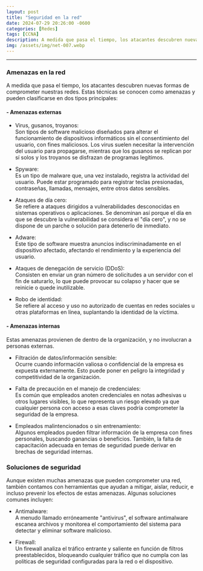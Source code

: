 ```yaml
---
layout: post
title: "Seguridad en la red"
date: 2024-07-29 20:26:00 -0600
categories: [Redes]
tags: [CCNA]
description: A medida que pasa el tiempo, los atacantes descubren nuevas formas de comprometer nuestras redes.....
img: /assets/img/net-007.webp
---
```


--- 

### Amenazas en la red

A medida que pasa el tiempo, los atacantes descubren nuevas formas de comprometer nuestras redes. Estas técnicas se conocen como amenazas y pueden clasificarse en dos tipos principales:

#### - Amenazas externas

- Virus, gusanos, troyanos:  
Son tipos de software malicioso diseñados para alterar el funcionamiento de dispositivos informáticos sin el consentimiento del usuario, con fines maliciosos. Los virus suelen necesitar la intervención del usuario para propagarse, mientras que los gusanos se replican por sí solos y los troyanos se disfrazan de programas legítimos.

- Spyware:  
Es un tipo de malware que, una vez instalado, registra la actividad del usuario. Puede estar programado para registrar teclas presionadas, contraseñas, llamadas, mensajes, entre otros datos sensibles.

- Ataques de día cero:  
Se refiere a ataques dirigidos a vulnerabilidades desconocidas en sistemas operativos o aplicaciones. Se denominan así porque el día en que se descubre la vulnerabilidad se considera el "día cero", y no se dispone de un parche o solución para detenerlo de inmediato.

- Adware:  
Este tipo de software muestra anuncios indiscriminadamente en el dispositivo afectado, afectando el rendimiento y la experiencia del usuario.

- Ataques de denegación de servicio (DDoS):  
Consisten en enviar un gran número de solicitudes a un servidor con el fin de saturarlo, lo que puede provocar su colapso y hacer que se reinicie o quede inutilizable.

- Robo de identidad:  
Se refiere al acceso y uso no autorizado de cuentas en redes sociales u otras plataformas en línea, suplantando la identidad de la víctima.

#### - Amenazas internas

Estas amenazas provienen de dentro de la organización, y no involucran a personas externas.

- Filtración de datos/información sensible:  
Ocurre cuando información valiosa o confidencial de la empresa es expuesta externamente. Esto puede poner en peligro la integridad y competitividad de la organización.

- Falta de precaución en el manejo de credenciales:  
Es común que empleados anoten credenciales en notas adhesivas u otros lugares visibles, lo que representa un riesgo elevado ya que cualquier persona con acceso a esas claves podría comprometer la seguridad de la empresa.

- Empleados malintencionados o sin entrenamiento:  
Algunos empleados pueden filtrar información de la empresa con fines personales, buscando ganancias o beneficios. También, la falta de capacitación adecuada en temas de seguridad puede derivar en brechas de seguridad internas.

### Soluciones de seguridad

Aunque existen muchas amenazas que pueden comprometer una red, también contamos con herramientas que ayudan a mitigar, aislar, reducir, e incluso prevenir los efectos de estas amenazas. Algunas soluciones comunes incluyen:

- Antimalware:  
A menudo llamado erróneamente "antivirus", el software antimalware escanea archivos y monitorea el comportamiento del sistema para detectar y eliminar software malicioso.

- Firewall:  
Un firewall analiza el tráfico entrante y saliente en función de filtros preestablecidos, bloqueando cualquier tráfico que no cumpla con las políticas de seguridad configuradas para la red o el dispositivo.